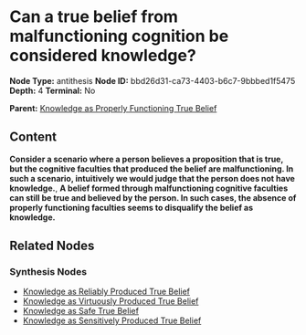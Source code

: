 # Can a true belief from malfunctioning cognition be considered knowledge?

**Node Type:** antithesis
**Node ID:** bbd26d31-ca73-4403-b6c7-9bbbed1f5475
**Depth:** 4
**Terminal:** No

**Parent:** [Knowledge as Properly Functioning True Belief](knowledge-as-properly-functioning-true-belief-synthesis-63c65074-1f2b-4397-9118-ca47016754ad.md)

## Content

**Consider a scenario where a person believes a proposition that is true, but the cognitive faculties that produced the belief are malfunctioning. In such a scenario, intuitively we would judge that the person does not have knowledge.**, **A belief formed through malfunctioning cognitive faculties can still be true and believed by the person. In such cases, the absence of properly functioning faculties seems to disqualify the belief as knowledge.**

## Related Nodes

### Synthesis Nodes

- [Knowledge as Reliably Produced True Belief](knowledge-as-reliably-produced-true-belief-synthesis-cd3e4e7c-1427-42d1-929e-8316dd38410c.md)
- [Knowledge as Virtuously Produced True Belief](knowledge-as-virtuously-produced-true-belief-synthesis-7ad3e00d-e23d-401a-b603-dd7f6ac51af5.md)
- [Knowledge as Safe True Belief](knowledge-as-safe-true-belief-synthesis-cf3d6320-1d4e-4fcf-a82c-27f572917d15.md)
- [Knowledge as Sensitively Produced True Belief](knowledge-as-sensitively-produced-true-belief-synthesis-78230ee6-bc1d-4c3e-9b16-7c465dc39ad5.md)
